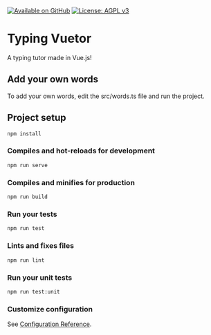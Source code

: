 [![Available on GitHub](https://img.shields.io/badge/Available%20on-GitHub-white?style=flat-square&logo=github)](https://github.com/mb2g17/TypingVuetor)
[![License: AGPL v3](https://img.shields.io/badge/Licensed%20under-AGPLv3-blue?logo=gnu)](https://www.gnu.org/licenses/agpl-3.0)

# Typing Vuetor

A typing tutor made in Vue.js!

## Add your own words

To add your own words, edit the src/words.ts file and run the project.

## Project setup
```
npm install
```

### Compiles and hot-reloads for development
```
npm run serve
```

### Compiles and minifies for production
```
npm run build
```

### Run your tests
```
npm run test
```

### Lints and fixes files
```
npm run lint
```

### Run your unit tests
```
npm run test:unit
```

### Customize configuration
See [Configuration Reference](https://cli.vuejs.org/config/).
